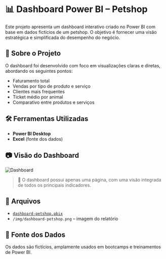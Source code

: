 # 📊 Dashboard Power BI – Petshop

Este projeto apresenta um dashboard interativo criado no Power BI com base em dados fictícios de um petshop. O objetivo é fornecer uma visão estratégica e simplificada do desempenho do negócio.

## 🐶 Sobre o Projeto

O dashboard foi desenvolvido com foco em visualizações claras e diretas, abordando os seguintes pontos:

- Faturamento total
- Vendas por tipo de produto e serviço
- Clientes mais frequentes
- Ticket médio por animal
- Comparativo entre produtos e serviços

## 🛠️ Ferramentas Utilizadas

- **Power BI Desktop**
- **Excel** (fonte dos dados)

## 📷 Visão do Dashboard

![Dashboard](img/dashboard-petshop.png)

> 📌 O dashboard possui apenas uma página, com uma visão integrada de todos os principais indicadores.

## 📁 Arquivos

- [`dashboard-petshop.pbix`](dashboard-petshop.pbix)
- `/img/dashboard-petshop.png` – imagem do relatório

## 📌 Fonte dos Dados

Os dados são fictícios, amplamente usados em bootcamps e treinamentos de Power BI.

